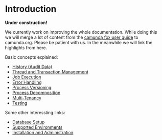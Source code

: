 # Introduction


<div class="alert">
  <p>
  <strong>Under construction!</strong>
</p>
<p>
We currently work on improving the whole documentation. While doing this we will merge a lot of content from the <a href="https://app.camunda.com/confluence/display/foxUserGuide/Home">camunda fox user guide</a> to camunda.org. Please be patient with us. In the meanwhile we will link the highlights from here.
</p>

</div>

Basic concepts explained:
<ul>
  <li><a href="https://app.camunda.com/confluence/display/foxUserGuide/History">History (Audit Data)</a></li>
  <li><a href="https://app.camunda.com/confluence/display/foxUserGuide/Thread+and+Transaction+Management">Thread and Transaction Management</a></li>
  <li><a href="https://app.camunda.com/confluence/display/foxUserGuide/Job+Execution">Job Execution</a></li>
  <li><a href="https://app.camunda.com/confluence/display/foxUserGuide/Error+Handling">Error Handling</a></li>
  <li><a href="https://app.camunda.com/confluence/display/foxUserGuide/Process+Versioning">Process Versioning</a></li>
  <li><a href="https://app.camunda.com/confluence/display/foxUserGuide/Process+Decomposition">Process Decomposition</a></li>
  <li><a href="https://app.camunda.com/confluence/display/foxUserGuide/Multi-Tenancy">Multi-Tenancy</a></li>
  <li><a href="https://app.camunda.com/confluence/display/foxUserGuide/Testing">Testing</a></li>
</ul>

Some other interessting links:
<ul>
  <li><a href="https://app.camunda.com/confluence/display/foxUserGuide/Database+Setup">Database Setup</a></li>
  <li><a href="https://app.camunda.com/confluence/display/foxUserGuide/Supported+environments">Supported Environments</a></li>
  <li><a href="https://app.camunda.com/confluence/display/foxUserGuide/Installation+and+Administration">Installation and Administration</a></li>
</ul>
